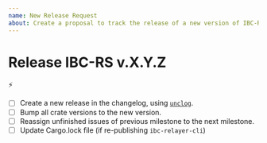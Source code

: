 ```yaml
---
name: New Release Request
about: Create a proposal to track the release of a new version of IBC-RS
---
```


<!-- < < < < < < < < < < < < < < < < < < < < < < < < < < < < < < < < < ☺ 
v               ✰  Thanks for opening a release issue! ✰
v    Before smashing the submit button please review the template.
v    Word of caution: poorly thought-out proposals may be rejected 
v                     without deliberation 
☺ > > > > > > > > > > > > > > > > > > > > > > > > > > > > > > > > >  -->


# Release IBC-RS v.X.Y.Z 

⚡

- [ ] Create a new release in the changelog, using [`unclog`](https://github.com/informalsystems/unclog).
- [ ] Bump all crate versions to the new version.
- [ ] Reassign unfinished issues of previous milestone to the next milestone.
- [ ] Update Cargo.lock file (if re-publishing `ibc-relayer-cli`)
